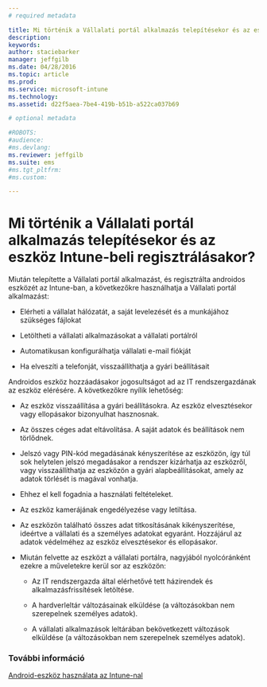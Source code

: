 ```yaml
---
# required metadata

title: Mi történik a Vállalati portál alkalmazás telepítésekor és az eszköz Intune-beli regisztrálásakor? | Microsoft Intune
description:
keywords:
author: staciebarker
manager: jeffgilb
ms.date: 04/28/2016
ms.topic: article
ms.prod:
ms.service: microsoft-intune
ms.technology:
ms.assetid: d22f5aea-7be4-419b-b51b-a522ca037b69

# optional metadata

#ROBOTS:
#audience:
#ms.devlang:
ms.reviewer: jeffgilb
ms.suite: ems
#ms.tgt_pltfrm:
#ms.custom:

---
```



# Mi történik a Vállalati portál alkalmazás telepítésekor és az eszköz Intune-beli regisztrálásakor?

Miután telepítette a Vállalati portál alkalmazást, és regisztrálta androidos eszközét az Intune-ban, a következőkre használhatja a Vállalati portál alkalmazást:

-   Elérheti a vállalat hálózatát, a saját levelezését és a munkájához szükséges fájlokat

-   Letöltheti a vállalati alkalmazásokat a vállalati portálról

-   Automatikusan konfigurálhatja vállalati e-mail fiókját

-   Ha elveszíti a telefonját, visszaállíthatja a gyári beállításait

Androidos eszköz hozzáadásakor jogosultságot ad az IT rendszergazdának az eszköz elérésére. A következőkre nyílik lehetőség:

-   Az eszköz visszaállítása a gyári beállításokra. Az eszköz elvesztésekor vagy ellopásakor bizonyulhat hasznosnak.

-   Az összes céges adat eltávolítása. A saját adatok és beállítások nem törlődnek.

-   Jelszó vagy PIN-kód megadásának kényszerítése az eszközön, így túl sok helytelen jelszó megadásakor a rendszer kizárhatja az eszközről, vagy visszaállíthatja az eszközön a gyári alapbeállításokat, amely az adatok törlését is magával vonhatja.

-   Ehhez el kell fogadnia a használati feltételeket.

-   Az eszköz kamerájának engedélyezése vagy letiltása.

-   Az eszközön található összes adat titkosításának kikényszerítése, ideértve a vállalati és a személyes adatokat egyaránt. Hozzájárul az adatok védelméhez az eszköz elvesztésekor és ellopásakor.

-   Miután felvette az eszközt a vállalati portálra, nagyjából nyolcóránként ezekre a műveletekre kerül sor az eszközön:

    -   Az IT rendszergazda által elérhetővé tett házirendek és alkalmazásfrissítések letöltése.

    -   A hardverleltár változásainak elküldése (a változásokban nem szerepelnek személyes adatok).

    -   A vállalati alkalmazások leltárában bekövetkezett változások elküldése (a változásokban nem szerepelnek személyes adatok).

### További információ
[Android-eszköz használata az Intune-nal](using-your-android-device-with-intune.md)

<!--HONumber=May16_HO1-->


